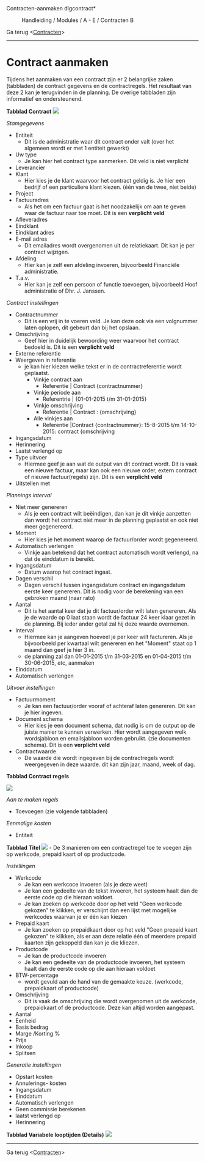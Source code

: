 <properties>
	<page>
		<title>Contracten-aanmaken</title>
		<description> Contracten-aanmaken</description>	
		<context>dlgcontract*</context>	
	</page>
	<menu>
		<position>Handleiding / Modules / A - E / Contracten</position> 
		<title>Contracten aanmaken</title>
		<sort>B</sort>
	</menu>
</properties>

Ga terug <[Contracten](http://hybridsaas.support/pages/handleiding/modules/A-E/contracten/Introductie)>

----------

# Contract aanmaken #

Tijdens het aanmaken van een contract zijn er 2 belangrijke zaken (tabbladen) de contract gegevens en de contractregels. Het resultaat van deze 2 kan je terugvinden in de planning. De overige tabbladen zijn informatief en ondersteunend.


**Tabblad Contract** 
![](images/contract-hoofdpagina.png) 

*Stamgegevens*

- Entiteit
	- Dit is de administratie waar dit contract onder valt (over het algemeen wordt er met 1 entiteit gewerkt)
- Uw type
	- Je kan hier het contract type aanmerken. Dit veld is niet verplicht
- Leverancier
- Klant
	- Hier kies je de klant waarvoor het contract geldig is. Je hier een bedrijf of een particuliere klant kiezen. (één van de twee, niet beide)
- Project
- Factuuradres
	- Als het om een factuur gaat is het noodzakelijk om aan te geven waar de factuur naar toe moet. Dit is een **verplicht veld**
- Afleveradres
- Eindklant
- Eindklant adres
- E-mail adres
	- Dit emailadres wordt overgenomen uit de relatiekaart. Dit kan je per contract wijzigen.
- Afdeling
	- Hier kan je zelf een afdeling invoeren, bijvoorbeeld Financiële administratie. 
- T.a.v.
	- Hier kan je zelf een persoon of functie toevoegen, bijvoorbeeld Hoof administratie of Dhr. J. Janssen.

*Contract instellingen*

- Contractnummer
	- Dit is een vrij in te voeren veld. Je kan deze ook via een volgnummer laten oplopen, dit gebeurt dan bij het opslaan.
- Omschrijving
	- Geef hier in duidelijk bewoording weer waarvoor het contract bedoeld is. Dit is een **verplicht veld**
- Externe referentie
- Weergeven in referentie
	- je kan hier kiezen welke tekst er in de contractreferentie wordt geplaatst. 
		- Vinkje contract aan 
			- Referentie  | Contract {contractnummer}
		- Vinkje periode aan  
			- Referentrie | {01-01-2015 t/m 31-01-2015}
		- Vinkje omschrijving 
			- Referentie  | Contract : {omschrijving}
		- Alle vinkjes aan    
			- Referentie  |Contract {contractnummer}: 15-8-2015  t/m  14-10-2015: contract {omschrijving
- Ingangsdatum
- Herinnering
- Laatst verlengd op
- Type uitvoer
	- Hiermee geef je aan wat de output van dit contract wordt. Dit is vaak een nieuwe factuur, maar kan ook een nieuwe order, extern contract of nieuwe factuur(regels) zijn. Dit is een **verplicht veld**
- Uitstellen met

*Plannings interval*

- Niet meer genereren
	- Als je een contract wilt beëindigen, dan kan je dit vinkje aanzetten dan wordt het contract niet meer in de planning geplaatst en ook niet meer gegenereerd.
- Moment
	- Hier kies je het moment waarop de factuur/order wordt gegenereerd.
- Automatisch verlengen
	- Vinkje aan betekend dat het contract automatisch wordt verlengd, na dat de einddatum is bereikt.
- Ingangsdatum	
	- Datum waarop het contract ingaat.
- Dagen verschil
	- Dagen verschil tussen ingangsdatum contract en ingangsdatum eerste keer genereren. Dit is nodig voor de berekening van een gebroken maand (naar rato)
- Aantal
	- Dit is het aantal keer dat je dit factuur/order wilt laten genereren. Als je de waarde op 0 laat staan wordt de factuur 24 keer klaar gezet in de planning. Bij ieder ander getal zal hij deze waarde overnemen.
- Interval
	- Hiermee kan je aangeven hoeveel je per keer wilt factureren. Als je bijvoorbeeld per kwartaal wilt genereren en het "Moment" staat op 1 maand dan geef je hier 3 in. 
	- de planning zal dan 01-01-2015 t/m 31-03-2015 en 01-04-2015 t/m 30-06-2015, etc,  aanmaken
- Einddatum 
- Automatisch verlengen

*Uitvoer instellingen*

- Factuurmoment
	- Je kan een factuur/order vooraf of achteraf laten genereren. Dit kan je hier ingeven.
- Document schema
	- Hier kies je een document schema, dat nodig is om de output op de juiste manier te kunnen verwerken. Hier wordt aangegeven welk wordsjabloon en emailsjabloon worden gebruikt. (zie documenten schema). Dit is een **verplicht veld**
- Contractwaarde
	- De waarde die wordt ingegeven bij de contractregels wordt weergegeven in deze waarde. dit kan zijn jaar, maand, week of dag. 

**Tabblad Contract regels**
 
![](images/contract-regels.png) 

*Aan te maken regels*

- Toevoegen (zie volgende tabbladen)
 
*Eenmalige kosten*

- Entiteit


**Tabblad Titel**
![](images/contract-regel-titel.jpg)
	- De 3 manieren om een contractregel toe te voegen zijn op werkcode, prepaid kaart of op productcode.


*Instellingen*

-  Werkcode
	-  Je kan een werkcoce invoeren (als je deze weet)
	-  Je kan een gedeelte van de tekst invoeren, het systeem haalt dan de eerste code op die hieraan voldoet.
	-  Je kan zoeken op werkcode door op het veld "Geen werkcode gekozen" te klikken, er verschijnt dan een lijst met mogelijke werkcodes waarvan je er één kan kiezen
-  Prepaid kaart
	-  Je kan zoeken op prepaidkaart door op het veld "Geen prepaid kaart gekozen" te klikken, als er aan deze relatie één of meerdere prepaid kaarten zijn gekoppeld dan kan je die kliezen.
-  Productcode
	-  Je kan de productcode invoeren 
	-  Je kan een gedeelte van de productcode invoeren, het systeem haalt dan de eerste code op die aan hieraan voldoet
- BTW-percentage
	- wordt gevuld aan de hand van de gemaakte keuze. (werkcode, prepaidkaart of productcode)
- Omschrijving
	- Dit is vaak de omschrijving die wordt overgenomen uit de werkcode, prepaidkaart of de productcode. Deze kan altijd worden aangepast.
- Aantal
- Eenheid
- Basis bedrag
- Marge /Korting %
- Prijs
- Inkoop
- Splitsen

*Generatie instellingen*

- Opstart kosten
- Annulerings- kosten
- Ingangsdatum
- Einddatum
- Automatisch verlengen
- Geen commissie berekenen
- laatst verlengd op
- Herinnering

**Tabblad Variabele looptijden (Details)**
![](images/contract-regel-variabel.jpg)


----------

Ga terug <[Contracten](http://hybridsaas.support/pages/handleiding/modules/A-E/contracten/Introductie)>